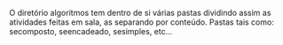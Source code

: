 O diretório algoritmos tem dentro de si várias pastas dividindo assim as atividades feitas em sala, as separando por conteúdo.
Pastas tais como: secomposto, seencadeado, sesimples, etc...
